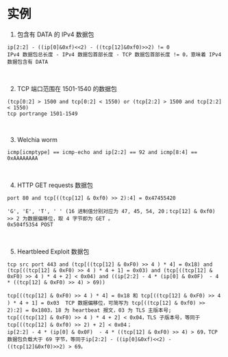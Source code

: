 # 实例

1. 包含有 DATA 的 IPv4 数据包
```
ip[2:2] - ((ip[0]&0xf)<<2) - ((tcp[12]&0xf0)>>2) != 0
IPv4 数据包总长度 - IPv4 数据包首部长度 - TCP 数据包首部长度 != 0，意味着 IPv4 数据包含有 DATA
```

<br/>

2. TCP 端口范围在 1501-1540 的数据包
```
(tcp[0:2] > 1500 and tcp[0:2] < 1550) or (tcp[2:2] > 1500 and tcp[2:2] < 1550)
tcp portrange 1501-1549  
```

<br/>

3. Welchia worm
```
icmp[icmptype] == icmp-echo and ip[2:2] == 92 and icmp[8:4] == 0xAAAAAAAA
```

<br/>

4. HTTP GET requests 数据包
```
port 80 and tcp[((tcp[12] & 0xf0) >> 2):4] = 0x47455420

'G', 'E', 'T', ' ' (16 进制值分别对应为 47, 45, 54, 20；tcp[12] & 0xf0) >> 2 为数据偏移位，取 4 字节即为 GET 。
0x504f5354 POST
```

<br/>

5. Heartbleed Exploit 数据包
```
tcp src port 443 and (tcp[((tcp[12] & 0xF0) >> 4 ) * 4] = 0x18) and (tcp[((tcp[12] & 0xF0) >> 4 ) * 4 + 1] = 0x03) and (tcp[((tcp[12] & 0xF0) >> 4 ) * 4 + 2] < 0x04) and ((ip[2:2] - 4 * (ip[0] & 0x0F)  - 4 * ((tcp[12] & 0xF0) >> 4) > 69))   

tcp[((tcp[12] & 0xF0) >> 4 ) * 4] = 0x18 和 tcp[((tcp[12] & 0xF0) >> 4 ) * 4 + 1] = 0x03  TCP 数据偏移位，可简写为 tcp[((tcp[12] & 0xf0) >> 2):2] = 0x1803，18 为 heartbeat 报文，03 为 TLS 主版本号;
tcp[((tcp[12] & 0xF0) >> 4 ) * 4 + 2] < 0x04，TLS 子版本号，等同于 tcp[((tcp[12] & 0xf0) >> 2) + 2] < 0x04；
ip[2:2] - 4 * (ip[0] & 0x0F)  - 4 * ((tcp[12] & 0xF0) >> 4) > 69，TCP 数据包负载大于 69 字节，等同于ip[2:2] - ((ip[0]&0xf)<<2) - ((tcp[12]&0xf0)>>2) > 69。
```


